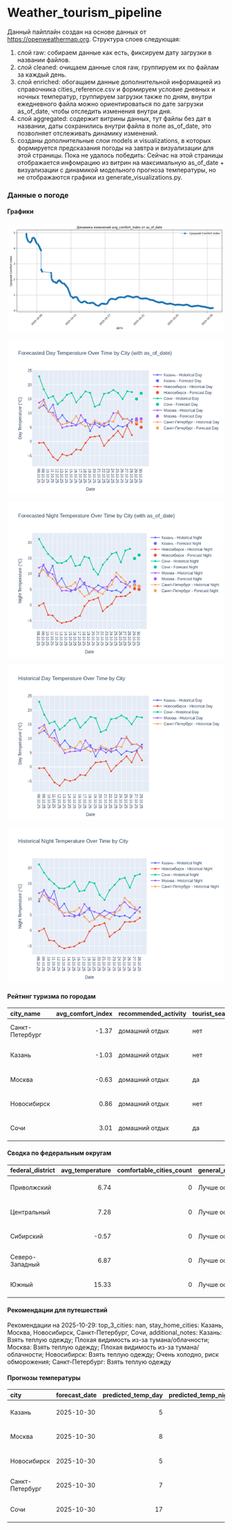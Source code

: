 # Weather_tourism_pipeline
Данный пайплайн создан на основе данных от https://openweathermap.org.
Структура слоев следующая:
  1) слой raw: 
  собираем данные как есть, фиксируем дату загрузки в названии файлов.
  2) слой cleaned:
  очищаем данные слоя raw, группируем их по файлам за каждый день.
  3) слой enriched:
  обогащаем данные дополнительной информацией из справочника cities_reference.csv и формируем условие дневных и ночных температур,
  группируем загрузки также по дням, внутри ежедневного файла можно ориентироваться по дате загрузки as_of_date, чтобы отследить изменения внутри дня.
  4) слой aggregated:
   содержит витрины данных, тут файлы без дат в названии, даты сохранились внутри файла в поле as_of_date, это позволняет отслеживать динамику изменений.
  6) созданы дополнительные слои models и visualizations, в которых формируется предсказания погоды на завтра и визуализации для этой страницы.
  Пока не удалось победить: Сейчас на этой страницы отображается инфомрацию из витрин на максимальную as_of_date + визуализации с динамикой модельного прогноза температуры, 
  но не отображаются графики из generate_visualizations.py.
<!-- WEATHER DATA START -->
### Данные о погоде

#### Графики
![Comfort Index Trend](data/visualizations/comfort_index_trend.png)

![Forecasted Day Temperature](data/visualizations/forecasted_day_temperature.png)

![Forecasted Night Temperature](data/visualizations/forecasted_night_temperature.png)

![Historical Day Temperature](data/visualizations/historical_day_temperature.png)

![Historical Night Temperature](data/visualizations/historical_night_temperature.png)

#### Рейтинг туризма по городам
| city_name       |   avg_comfort_index | recommended_activity   | tourist_season_match   | tourism_season   | tour_recommendation       | as_of_date          |
|:----------------|--------------------:|:-----------------------|:-----------------------|:-----------------|:--------------------------|:--------------------|
| Санкт-Петербург |               -1.37 | домашний отдых         | нет                    | Май-Сентябрь     | домашний отдых вне сезона | 2025-10-29 15:27:00 |
| Казань          |               -1.03 | домашний отдых         | нет                    | Май-Сентябрь     | домашний отдых вне сезона | 2025-10-29 15:27:00 |
| Москва          |               -0.63 | домашний отдых         | да                     | Круглогодично    | домашний отдых в сезон    | 2025-10-29 15:27:00 |
| Новосибирск     |                0.86 | домашний отдых         | нет                    | Июнь-Август      | домашний отдых вне сезона | 2025-10-29 15:27:00 |
| Сочи            |                3.01 | домашний отдых         | да                     | Май-Октябрь      | домашний отдых в сезон    | 2025-10-29 15:27:00 |

#### Сводка по федеральным округам
| federal_district   |   avg_temperature |   comfortable_cities_count | general_recommendation   | as_of_date          |
|:-------------------|------------------:|---------------------------:|:-------------------------|:--------------------|
| Приволжский        |              6.74 |                          0 | Лучше остаться дома      | 2025-10-29 15:27:00 |
| Центральный        |              7.28 |                          0 | Лучше остаться дома      | 2025-10-29 15:27:00 |
| Сибирский          |             -0.57 |                          0 | Лучше остаться дома      | 2025-10-29 15:27:00 |
| Северо-Западный    |              6.87 |                          0 | Лучше остаться дома      | 2025-10-29 15:27:00 |
| Южный              |             15.33 |                          0 | Лучше остаться дома      | 2025-10-29 15:27:00 |

#### Рекомендации для путешествий
Рекомендации на 2025-10-29: top_3_cities: nan, stay_home_cities: Казань, Москва, Новосибирск, Санкт-Петербург, Сочи, additional_notes: Казань: Взять теплую одежду; Плохая видимость из-за тумана/облачности; Москва: Взять теплую одежду; Плохая видимость из-за тумана/облачности; Новосибирск: Взять теплую одежду; Очень холодно, риск обморожения; Санкт-Петербург: Взять теплую одежду

#### Прогнозы температуры
| city            | forecast_date   |   predicted_temp_day |   predicted_temp_night | model_type       | as_of_date          |
|:----------------|:----------------|---------------------:|-----------------------:|:-----------------|:--------------------|
| Казань          | 2025-10-30      |                    5 |                      5 | LinearRegression | 2025-10-29 15:28:02 |
| Москва          | 2025-10-30      |                    8 |                      6 | LinearRegression | 2025-10-29 15:28:02 |
| Новосибирск     | 2025-10-30      |                    5 |                      5 | LinearRegression | 2025-10-29 15:28:02 |
| Санкт-Петербург | 2025-10-30      |                    7 |                      6 | LinearRegression | 2025-10-29 15:28:02 |
| Сочи            | 2025-10-30      |                   17 |                     16 | LinearRegression | 2025-10-29 15:28:02 |


<!-- WEATHER DATA END -->
